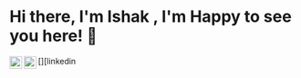 # Hi there, I'm Ishak , I'm Happy to see you here! 👋

[<img align="left" alt="ishakzail | Twitter" width="22px" src="https://img.icons8.com/fluent/48/000000/twitter.png" />][twitter]
[<img align="left" alt="ishakzail | LinkedIn" width="22px" src="https://img.icons8.com/fluent/48/000000/linkedin.png" />][linkedin

[linkedin]: https://www.linkedin.com/in/ishak-zail
[twitter]: https://twitter.com/ishakzail